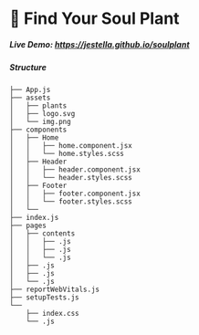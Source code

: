 # 🌱 Find Your Soul Plant

##### Live Demo: https://jestella.github.io/soulplant

##### Structure

```
├── App.js
├── assets
│   ├── plants
│   ├── logo.svg
│   └── img.png
├── components
│   ├── Home
│   │   ├── home.component.jsx
│   │   └── home.styles.scss
│   ├── Header
│   │   ├── header.component.jsx
│   │   └── header.styles.scss
│   ├── Footer
│   │   ├── footer.component.jsx
│   │   └── footer.styles.scss
│   └──
├── index.js
├── pages
│   ├── contents
│   │   ├── .js
│   │   ├── .js
│   │   └── .js
│   ├── .js
│   ├── .js
│   └── .js
├── reportWebVitals.js
├── setupTests.js
└──
    ├── index.css
    └── .js
```

